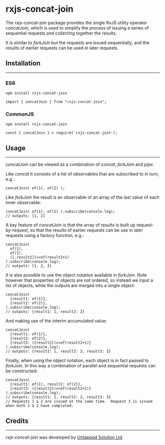 # rxjs-concat-join

The rxjs-concat-join package provides the single RxJS utility operator *concatJoin*, which is used to simplify the 
process of issuing a series of sequential requests and collecting together the results.

It is similar to *forkJoin* but the requests are issued sequentially, and the results of earlier requests can 
be used in later requests.

## Installation
***

### ES6
```
npm install rxjs-concat-join
```
```
import { concatJoin } from "rxjs-concat-join";
```

### CommonJS
```
npm install rxjs-concat-join
```
```
const { concatJoin } = require('rxjs-concat-join');
```

## Usage
***

*concatJoin* can be viewed as a combination of *concat*, *forkJoin* and *pipe*.

Like *concat* it consists of a list of observables that are subscribed to in turn, e.g.:
```
concatJoin( of(1), of(2) );
```

Like *forkJoin* the result is an observable of an array of the last value of each inner observable:  
```
concatJoin( of(1), of(2) ).subscribe(console.log);
// outputs: [1, 2]
```

A key feature of *concatJoin* is that the array of results is built up request-by-request, so that the 
results of earlier requests can be use in later requests using a factory function, e.g.:
```
concatJoin(
  of(1), 
  of(2), 
  ([,result2])=>of(result2+1)
).subscribe(console.log);
// outputs: [1, 2, 3] 
```

It is also possible to use the object notation available in *forkJoin*. Note however that properties of objects 
are not ordered, so instead we input a list of objects, while the outputs are merged into a single object:
```
concatJoin(
  {result1: of(1)}, 
  {result2: of(2)}, 
).subscribe(console.log);
// outputs: {result1: 1, result2: 2} 
```

And making use of the interim accumulated value:
```
concatJoin(
  {result1: of(1)}, 
  {result2: of(2)}, 
  {result3: ({result2})=>of(result2+1)}
).subscribe(console.log);
// outputs: {result1: 1, result2: 2, result3: 3} 
```

Finally, when using the object notation, each object is in fact passed to *forkJoin*.  In this way 
a combination of parallel and sequential requests can be constructed:
```
concatJoin(
  {result1: of(1), result2: of(2)}, 
  {result3: ({result2})=>of(result2+1)}
).subscribe(console.log);
// outputs: {result1: 1, result2: 2, result3: 3} 
// Requests 1 & 2 are issued at the same time.  Request 3 is issued when both 1 & 2 have completed. 
```
## Credits
***
*rxjs-concat-join* was developed by [Untapped Solution Ltd](https://thisisuntapped.com/)

